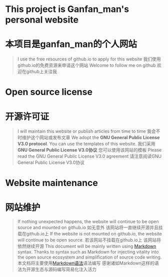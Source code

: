 # <h1> This project is Ganfan_man's personal website </h1>
# <h1> 本项目是ganfan_man的个人网站 </h1>

> I use the free resources of github.io to apply for this website
> 我们使用github.io的免费资源来申请这个网站
> Welcome to follow me on github
> 欢迎在github上关注我

# Open source license
# 开源许可证

> I will maintain this website or publish articles from time to time
> 我会不时维护这个网站或发布文章
> We adopt the **GNU General Public License V3.0 protocol**. You can use the templates of this website.
> 我们采用 **GNU General Public License V3.0协议** 您可以使用该网站的模板
> Please read the GNU General Public License V3.0 agreement
> 请注意阅读GNU General Public License V3.0协议

# Website maintenance
# 网站维护

> If nothing unexpected happens, the website will continue to be open source and mounted on github.io
> 如无意外 该网站将一直继续开源并且挂载在github.io上
> If the website is not mounted on github.io, the website will continue to be open source.
> 若该网站不挂载在github.io上 该网站将依然继续开源
> This document will be mainly written using [Markdown](https://www.markdownguide.org) syntax. Thanks to syntax such as Markdown for injecting vitality into the open source ecosystem and simplification of source code writing.
> 本文档将主要使用[Markdown语法](https://markdown.com.cn)语法编写 感谢诸如Markdown这样的语法为开源生态与源码编写简易化注入活力
